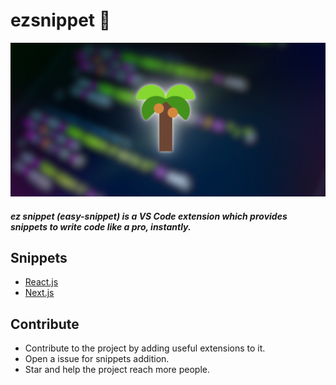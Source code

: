# ezsnippet 🌴

![banner](static/banner.png)

##### ez snippet (*easy-snippet*) is a VS Code extension which provides snippets to write code like a pro, instantly.

## Snippets

- [React.js](/docs/react.md)
- [Next.js](/docs/next.md)

## Contribute

* Contribute to the project by adding useful extensions to it.
* Open a issue for snippets addition.
* Star and help the project reach more people.
